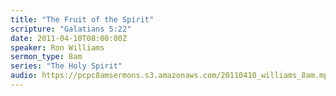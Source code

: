 ```yaml
---
title: "The Fruit of the Spirit"
scripture: "Galatians 5:22"
date: 2011-04-10T08:00:00Z
speaker: Ron Williams
sermon_type: 8am
series: "The Holy Spirit"
audio: https://pcpc8amsermons.s3.amazonaws.com/20110410_williams_8am.mp3 
---
```



